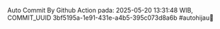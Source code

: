 Auto Commit By Github Action pada: 2025-05-20 13:31:48 WIB, COMMIT_UUID 3bf5195a-1e91-431e-a4b5-395c073d8a6b #autohijau🗿
